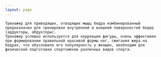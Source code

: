 ```yaml
---
layout: page
---
```


   


    Тренажер для приводящих, отводящих мышц бедра комбинированный предназначен для тренировки внутренней и внешней поверхностей бедер (аддукторы, абдукторы).
    Тренажер успешно используется для коррекции фигуры, очень эффективен при формировании правильной красивой формы ног, сжигания жира на бедрах, что обусловило его популярность у женщин, необходим для физической подготовки спортсменов различных видов спорта.


